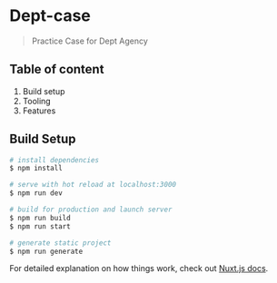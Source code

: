 # Dept-case

> Practice Case for Dept Agency

## Table of content
1. Build setup
2. Tooling
3. Features

## Build Setup

``` bash
# install dependencies
$ npm install

# serve with hot reload at localhost:3000
$ npm run dev

# build for production and launch server
$ npm run build
$ npm run start

# generate static project
$ npm run generate
```



For detailed explanation on how things work, check out [Nuxt.js docs](https://nuxtjs.org).
